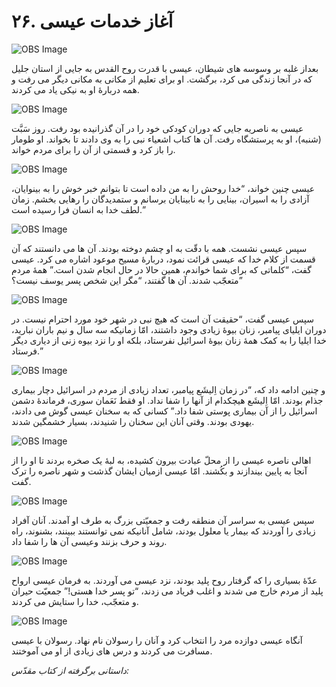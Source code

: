 # ۲۶. آغاز خدمات عیسی

![OBS Image](https://cdn.door43.org/obs/jpg/360px/obs-en-26-01.jpg)

بعداز غلبه بر وسوسه های شیطان، عیسی با قدرت روح القدس به جایی از استان جلیل که در آنجا زندگی می کرد، برگشت. او برای تعلیم از مکانی به مکانی دیگر می رفت و همه دربارۀ او به نیکی یاد می کردند.

![OBS Image](https://cdn.door43.org/obs/jpg/360px/obs-en-26-02.jpg)

عیسی به ناصریه جایی که دوران کودکی خود را در آن گذرانیده بود رفت. روز سَبَّت (شنبه)، او به پرستشگاه رفت. آن ها کتاب اشعیاء نبی را به وی دادند تا بخواند. او طومار را باز کرد و قسمتی از آن را برای مردم خواند.

![OBS Image](https://cdn.door43.org/obs/jpg/360px/obs-en-26-03.jpg)

عیسی چنین خواند، “خدا روحش را به من داده است تا بتوانم خبر خوش را به بینوایان، آزادی را به اسیران، بینایی را به نابینایان برسانم و ستمدیدگان را رهایی بخشم. زمان لطف خدا به انسان فرا رسیده است.”

![OBS Image](https://cdn.door43.org/obs/jpg/360px/obs-en-26-04.jpg)

سپس عیسی نشست. همه با دقّت به او چشم دوخته بودند. آن ها می دانستند که آن قسمت از کلام خدا که عیسی قرائت نمود، دربارۀ مسیح موعود اشاره می کرد. عیسی گفت، “کلماتی که برای شما خواندم، همین حالا در حال انجام شدن است.” همۀ مردم متعجّب شدند. آن ها گفتند، “مگر این شخص پسر یوسف نیست؟”

![OBS Image](https://cdn.door43.org/obs/jpg/360px/obs-en-26-05.jpg)

سپس عیسی گفت، “حقیقت آن است که هیچ نبی در شهر خود مورد احترام نیست. در دوران ایلیای پیامبر، زنان بیوۀ زیادی وجود داشتند، امّا زمانیکه سه سال و نیم باران نبارید، خدا ایلیا را به کمک همۀ زنان بیوۀ اسرائیل نفرستاد، بلکه او را نزد بیوه زنی از دیاری دیگر فرستاد.”

![OBS Image](https://cdn.door43.org/obs/jpg/360px/obs-en-26-06.jpg)

و چنین ادامه داد که، “در زمان اِلیشَع پیامبر، تعداد زیادی از مردم در اسرائیل دچار بیماری جذام بودند. امّا اِلیشَع هیچکدام از آنها را شفا نداد. او فقط نَعَمان سوری، فرماندۀ دشمن اسرائیل را از آن بیماری پوستی شفا داد.” کسانی که به سخنان عیسی گوش می دادند، یهودی بودند. وقتی آنان این سخنان را شنیدند، بسیار خشمگین شدند.

![OBS Image](https://cdn.door43.org/obs/jpg/360px/obs-en-26-07.jpg)

اهالی ناصره عیسی را از محلّ عبادت بیرون کشیده، به لبۀ یک صخره بردند تا او را از آنجا به پایین بیندازند و بکُشند. امّا عیسی ازمیان ایشان گذشت و شهر ناصره را ترک گفت.

![OBS Image](https://cdn.door43.org/obs/jpg/360px/obs-en-26-08.jpg)

سپس عیسی به سراسر آن منطقه رفت و جمعیّتی بزرگ به طرف او آمدند. آنان آفراد زیادی را آوردند که بیمار یا معلول بودند، شامل آنانیکه نمی توانستند ببینند، بشنوند، راه روند و حرف بزنند وعیسی آن ها را شفا داد.

![OBS Image](https://cdn.door43.org/obs/jpg/360px/obs-en-26-09.jpg)

عدّۀ بسیاری را که گرفتار روح پلید بودند، نزد عیسی می آوردند. به فرمان عیسی ارواح پلید از مردم خارج می شدند و اغلب فریاد می زدند، “تو پسر خدا هستی!” جمعیّت حیران و متعجّب، خدا را ستایش می کردند.

![OBS Image](https://cdn.door43.org/obs/jpg/360px/obs-en-26-10.jpg)

آنگاه عیسی دوازده مرد را انتخاب کرد و آنان را رسولان نام نهاد. رسولان با عیسی مسافرت می کردند و درس های زیادی از او می آموختند.

_داستانی برگرفته از کتاب مقدّس:_